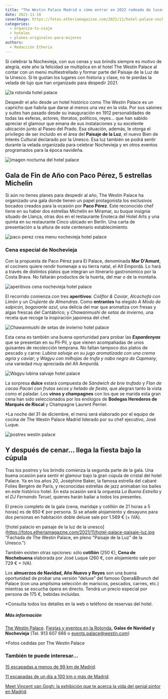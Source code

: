 ```yaml
---
title: "The Westin Palace Madrid o cómo entrar en 2022 rodeado de luces y estrellas"
date: 2021-11-16
coverImage: https://fotos.etheriamagazine.com/2021/11/hotel-palace-noche-madrid.jpg
categories: 
  - organiza-tu-viaje
  - hoteles
  - planes-originales-para-mujeres
authors: 
  - Redacción Etheria
---
```


Si celebrar la Nochevieja, con sus cenas y sus brindis siempre es motivo de alegría, este año la felicidad se multiplica en el hotel The Westin Palace al contar con un menú multiestrellado y formar parte del Paisaje de la Luz de la Unesco. Si te gustan los lugares con historia y clase, no te pierdas la velada de lujo que han organizado para despedir 2021.

![la rotonda hotel palace](https://fotos.etheriamagazine.com/2021/11/La-Rotonda-hotel-palace.jpg "La Rotonda, uno de los espacios más icónicos de The Westin Palace.")

Despedir el año desde un hotel histórico como The Westin Palace es un capricho que 
habría que darse al menos una vez en la vida. Por sus salones y suites han pasado desde 
su inauguración en 1912 personalidades de todas las esferas, actores, literatos, 
políticos, reyes... que han sabido apreciar el glamour que emana de sus instalaciones y 
su excelente ubicación junto al Paseo del Prado. Esa situación, además, le otorga el 
privilegio de ser incluido en el área del **Paisaje de la Luz**, el nuevo Bien de 
Interés Cultural declarado por la Unesco. Esa luz también se podrá sentir durante la 
velada organizada para celebrar Nochevieja y en otros eventos programados para la época 
navideña. 

![imagen nocturna del hotel palace](https://fotos.etheriamagazine.com/2021/11/hotel-palace-noche-madrid.jpg "Imagen nocturna de The Westin Palace.")

## Gala de Fin de Año con Paco Pérez, 5 estrellas Michelin

Si aún no tienes planes para despedir al año, The Westin Palace ha organizado una gala 
donde tienen un papel protagonista los exclusivos bocados creados para la ocasión por 
**Paco Pérez**. Este reconocido chef tiene en su haber dos estrellas Michelin en 
Miramar, su buque insignia situado de Llança, otras dos en el restaurante Enoteca del 
Hotel Arts y una quinta en su restaurante Cinco ubicado en Berlín. Una carta de 
presentación a la altura de este centenario establecimiento. 

![paco perez crea menu nochevieja hotel palace](https://fotos.etheriamagazine.com/2021/11/chef-Paco-Perez.jpg "El chef Paco Pérez ha creado un menú especial de Nochevieja para The Westin Palace.")

### Cena especial de Nochevieja

Con la propuesta de Paco Pérez para El Palace, denominada **Mar D'Amunt**, el cocinero 
quiere rendir homenaje a su tierra natal, el Alt Empordá. Lo hará a través de distintos 
platos que integran un itinerario gastronómico por la Costa Brava. No faltarán productos 
de la huerta, del mar o de la montaña. 

![aperitivos cena nochevieja hotel palace](https://fotos.etheriamagazine.com/2021/11/aperitivos-cena-nochevieja-hotel-palace.jpg "Aperitivos de la cena de Nochevieja.")

El recorrido comienza con tres **aperitivos**: _Coliflor & Caviar_, _Alcachofa con 
Limón_ y un _Crujiente de Almendras_. Como **entrantes** ha elegido _A Modo de salpicón, 
bogavante azul_, una delicia del mar que aromatiza con fresas y algas frescas del 
Cantábrico; y _Chawanmushi de setas de invierno_, una receta que recoge la inspiración 
japonesa del chef. 

![Chawanmushi de setas de invierno hotel palace](https://fotos.etheriamagazine.com/2021/11/Chawanmushi-de-setas-de-invierno.jpg "Chawanmushi de setas de invierno")

Esta cena es también una buena oportunidad para probar las _**Espardenyas**_ que se 
presentan en su Pil-Pil, y que vienen acompañadas de unos guisantes de recolección 
temprana. No faltan tampoco dos platos de pescado y carne: _Lubina salvaje en su jugo 
aromatizada con una crema agria y caviar_; y _Wagyu con milhojas de trufa y nabo negro 
de Capmany_, una variedad muy apreciada del Alt Ampurdá. 

![Wagyu lubina salvaje hotel palace](https://fotos.etheriamagazine.com/2021/11/Wagyu-lubina-salvaje.jpg "Wagyu y lubina salvaje, dos platos exquisitos.")

La sorpresa **dulce** estará compuesta de _Sándwich de brie trufado_ y _Flan de cacao 
Pacari con frutos secos y helado de fiesta_, que alegran tanto la vista como el paladar. 
Los **vinos y champagnes** con los que se marida esta gran cena han sido seleccionados 
por los enólogos de **Bodegas Herederos de Marqués de Riscal** y Champagne Laurent 
Perrier. 

\*La noche del 31 de diciembre, el menú será elaborado por el equipo de cocina de The 
Westin Palace Madrid liderado por su chef ejecutivo, José Luque. 

![postres westin palace](https://fotos.etheriamagazine.com/2021/11/postres-nochevieja-palace.jpg "Postres de la cena de Nochevieja en The Westin Palace.")

## Y después de cenar... llega la fiesta bajo la cúpula

Tras los postres y los brindis comienza la segunda parte de la gala. Una buena ocasión 
para sentir el glamour bajo la gran cúpula de cristal del hotel Palace. Ya en los años 
20, Joséphine Baker, la famosa estrella del cabaré Folies Bergère de París, y 
reconocidas estrellas de jazz animaban los bailes en este histórico hotel. En esta 
ocasión será la orquesta _La Buena Estrella_ y el _DJ Fernando Teruel_, quienes harán 
bailar a todos los presentes. 

El precio completo de la gala (cena, maridaje y cotillón de 21 horas a 5 horas) es de 
650 € por persona. Si se añade alojamiento y desayuno para dos personas en habitación 
doble deluxe sale por 1.569 € (+ IVA). 

![hotel palacio en paisaje de la luz de la unesco](https://fotos.etheriamagazine.com/2021/11/hotel-palace-paisaje-luz.jpg "Fachada de The Westin Palace, en pleno "Paisaje de la Luz" de la Unesco.")

También existen otras opciones: sólo **cotillón** (250 €), **Cena de Nochebuena** 
elaborada por José Luque (260 €, con alojamiento sale por 729 € + IVA). 

Los **almuerzos de Navidad, Año Nuevo y Reyes** son una buena oportunidad de probar una 
versión “deluxe” del famoso Ópera&Brunch del Palace (con una amplísima selección de 
mariscos, pescados, carnes, etc.) mientras se escucha ópera en directo. Tendrá un precio 
especial por persona de 175 €, bebidas incluidas. 

\*Consulta todos los detalles en la web o teléfono de reservas del hotel. 

##### Más información

[The Westin 
Palace](https://www.espanol.marriott.com/hotels/travel/madwi-the-westin-palace-madrid/). [Fiestas 
y eventos en la Rotonda.](https://www.larotondapalace.com/) **Galas de Navidad y 
Nochevieja** (Tel. 913 607 666 o events.palace@westin.com) 

\*Fotos cedidas por The Westin Palace 

### También te puede interesar...

[15 escapadas a menos de 99 km de 
Madrid](https://etheriamagazine.com/2020/05/20/15-escapadas-a-menos-de-99-km-de-madrid/). 

[11 escapadas de un día a 100 km o más de 
Madrid](https://etheriamagazine.com/2020/06/02/11-escapadas-cercanas-a-dos-horas-de-madrid/). 

[Meet Vincent van Gogh: la exhibición que te acerca la vida del genial pintor en 
Madrid](https://etheriamagazine.com/2021/10/01/meet-vincent-van-gogh-exposicion-madrid/).
